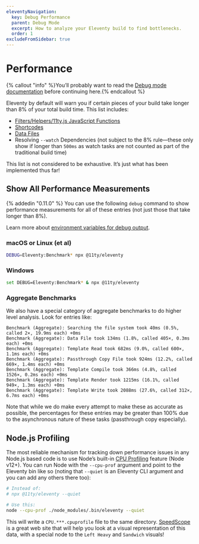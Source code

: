 ```yaml
---
eleventyNavigation:
  key: Debug Performance
  parent: Debug Mode
  excerpt: How to analyze your Eleventy build to find bottlenecks.
  order: 1
excludeFromSidebar: true
---
```


# Performance

{% callout "info" %}You’ll probably want to read the <a href="/docs/debugging/">Debug mode documentation</a> before continuing here.{% endcallout %}

Eleventy by default will warn you if certain pieces of your build take longer than 8% of your total build time. This list includes:

- [Filters/Helpers/11ty.js JavaScript Functions](/docs/filters/)
- [Shortcodes](/docs/shortcodes/)
- [Data Files](/docs/data/)
- Resolving `--watch` Dependencies (not subject to the 8% rule—these only show if longer than `500ms` as watch tasks are not counted as part of the traditional build time)

This list is not considered to be exhaustive. It’s just what has been implemented thus far!

## Show All Performance Measurements

{% addedin "0.11.0" %} You can use the following `debug` command to show performance measurements for all of these entries (not just those that take longer than 8%).

Learn more about [environment variables for debug output](/docs/debugging/#commands).

### macOS or Linux (et al)

```bash
DEBUG=Eleventy:Benchmark* npx @11ty/eleventy
```

### Windows

```bash
set DEBUG=Eleventy:Benchmark* & npx @11ty/eleventy
```

### Aggregate Benchmarks

We also have a special category of aggregate benchmarks to do higher level analysis. Look for entries like:

```
Benchmark (Aggregate): Searching the file system took 40ms (0.5%, called 2×, 19.9ms each) +0ms
Benchmark (Aggregate): Data File took 134ms (1.8%, called 405×, 0.3ms each) +0ms
Benchmark (Aggregate): Template Read took 682ms (9.0%, called 600×, 1.1ms each) +0ms
Benchmark (Aggregate): Passthrough Copy File took 924ms (12.2%, called 669×, 1.4ms each) +0ms
Benchmark (Aggregate): Template Compile took 366ms (4.8%, called 1526×, 0.2ms each) +0ms
Benchmark (Aggregate): Template Render took 1215ms (16.1%, called 949×, 1.3ms each) +0ms
Benchmark (Aggregate): Template Write took 2088ms (27.6%, called 312×, 6.7ms each) +0ms
```

Note that while we do make every attempt to make these as accurate as possible, the percentages for these entries may be greater than 100% due to the asynchronous nature of these tasks (passthrough copy especially).

## Node.js Profiling

The most reliable mechanism for tracking down performance issues in any Node.js based code is to use Node’s built-in [CPU Profiling](https://nodejs.org/docs/latest/api/cli.html#--cpu-prof) feature (Node v12+). You can run Node with the `--cpu-prof` argument and point to the Eleventy bin like so (noting that `--quiet` is an Eleventy CLI argument and you can add any others there too):

```sh
# Instead of:
# npx @11ty/eleventy --quiet

# Use this:
node --cpu-prof ./node_modules/.bin/eleventy --quiet
```

This will write a `CPU.***.cpuprofile` file to the same directory. [SpeedScope](https://www.speedscope.app/) is a great web site that will help you look at a visual representation of this data, with a special node to the `Left Heavy` and `Sandwich` visuals!